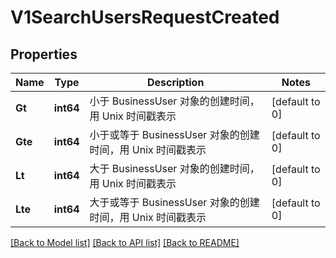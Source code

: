 # V1SearchUsersRequestCreated

## Properties
Name | Type | Description | Notes
------------ | ------------- | ------------- | -------------
**Gt** | **int64** | 小于 BusinessUser 对象的创建时间，用 Unix 时间戳表示 | [default to 0]
**Gte** | **int64** | 小于或等于 BusinessUser 对象的创建时间，用 Unix 时间戳表示 | [default to 0]
**Lt** | **int64** | 大于 BusinessUser 对象的创建时间，用 Unix 时间戳表示 | [default to 0]
**Lte** | **int64** | 大于或等于 BusinessUser 对象的创建时间，用 Unix 时间戳表示 | [default to 0]

[[Back to Model list]](../README.md#documentation-for-models) [[Back to API list]](../README.md#documentation-for-api-endpoints) [[Back to README]](../README.md)


